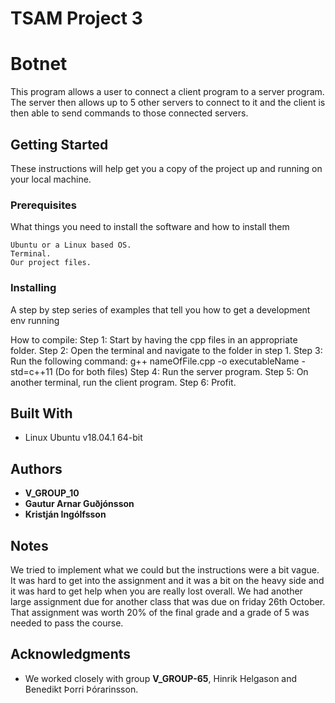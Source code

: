# TSAM Project 3

# Botnet

This program allows a user to connect a client program to a server program. 
The server then allows up to 5 other servers to connect to it and the client
is then able to send commands to those connected servers.

## Getting Started

These instructions will help get you a copy of the project up and running on your local machine.

### Prerequisites

What things you need to install the software and how to install them

```
Ubuntu or a Linux based OS.
Terminal.
Our project files.
```

### Installing

A step by step series of examples that tell you how to get a development env running

How to compile:
Step 1: Start by having the cpp files in an appropriate folder.
Step 2: Open the terminal and navigate to the folder in step 1.
Step 3: Run the following command: g++ nameOfFile.cpp -o executableName -std=c++11 (Do for both files)
Step 4: Run the server program.
Step 5: On another terminal, run the client program.
Step 6: Profit.

## Built With

* Linux Ubuntu v18.04.1 64-bit

## Authors

* **V_GROUP_10**
* **Gautur Arnar Guðjónsson**
* **Kristján Ingólfsson**

## Notes

We tried to implement what we could but the instructions were a bit vague. It was hard to get into the assignment
and it was a bit on the heavy side and it was hard to get help when you are really lost overall. We had another 
large assignment due for another class that was due on friday 26th October. That assignment was worth 20% of the 
final grade and a grade of 5 was needed to pass the course.

## Acknowledgments

* We worked closely with group **V_GROUP-65**, Hinrik Helgason and Benedikt Þorri Þórarinsson.


